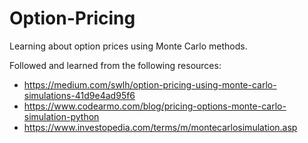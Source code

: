 # Option-Pricing
Learning about option prices using Monte Carlo methods.

Followed and learned from the following resources: 

- https://medium.com/swlh/option-pricing-using-monte-carlo-simulations-41d9e4ad95f6
- https://www.codearmo.com/blog/pricing-options-monte-carlo-simulation-python
- https://www.investopedia.com/terms/m/montecarlosimulation.asp
